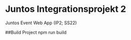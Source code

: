 # Juntos Integrationsprojekt 2

Juntos Event Web App (IP2; SS22)

##Build Project 
npm run build

##
